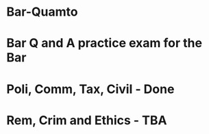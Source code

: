 # Bar-Quamto

# Bar Q and A practice exam for the Bar
# Poli, Comm, Tax, Civil - Done
# Rem, Crim and Ethics - TBA
